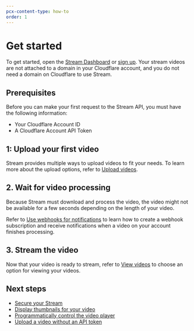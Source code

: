 ```yaml
---
pcx-content-type: how-to
order: 1
---
```


# Get started

To get started, open the [Stream Dashboard](https://dash.cloudflare.com/?to=/:account/stream) or [sign up](https://dash.cloudflare.com/sign-up/stream). Your stream videos are not attached to a domain in your Cloudflare account, and you do not need a domain on Cloudflare to use Stream.

## Prerequisites

Before you can make your first request to the Stream API, you must have the following information:

- Your Cloudflare Account ID
- A Cloudflare Account API Token

## 1: Upload your first video

Stream provides multiple ways to upload videos to fit your needs. To learn more about the upload options, refer to [Upload videos](/how-to/upload-videos).

## 2. Wait for video processing

Because Stream must download and process the video, the video might not be available for a few seconds depending on the length of your video.

Refer to [Use webhooks for notifications](/how-to/use-webhooks) to learn how to create a webhook subscription and receive notifications when a video on your account finishes processing.

## 3. Stream the video

Now that your video is ready to stream, refer to [View videos](/how-to/view-videos) to choose an option for viewing your videos.

## Next steps

 - [Secure your Stream](/how-to/secure-your-stream)
 - [Display thumbnails for your video](/how-to/display-thumbnails)
 - [Programmatically control the video player](/how-to/view-videos/player-api)
 - [Upload a video without an API token](/how-to/upload-videos/direct-creator-uploads)
